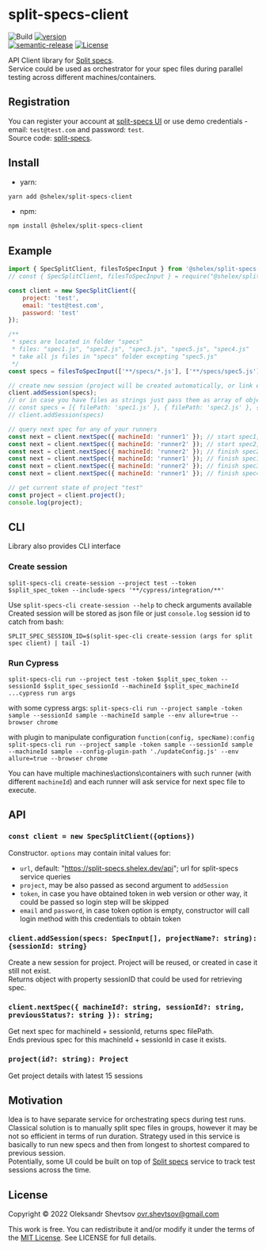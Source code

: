 # split-specs-client

![Build][gh-image]
[![version][version-image]][npm-url]  
[![semantic-release][semantic-image]][semantic-url]
[![License][license-image]][license-url]

API Client library for [Split specs](https://github.com/Shelex/split-specs).  
Service could be used as orchestrator for your spec files during parallel testing across different machines/containers.

## Registration

You can register your account at [split-specs UI](https://split-specs.shelex.dev)
or use demo credentials - email: `test@test.com` and password: `test`.  
Source code: [split-specs](https://github.com/Shelex/split-specs).

## Install

-   yarn:

```bash
yarn add @shelex/split-specs-client
```

-   npm:

```bash
npm install @shelex/split-specs-client
```

## Example

```js
import { SpecSplitClient, filesToSpecInput } from '@shelex/split-specs-client';
// const { SpecSplitClient, filesToSpecInput } = require("@shelex/split-specs-client")

const client = new SpecSplitClient({
    project: 'test',
    email: 'test@test.com',
    password: 'test'
});

/**
 * specs are located in folder "specs"
 * files: "spec1.js", "spec2.js", "spec3.js", "spec5.js", "spec4.js"
 * take all js files in "specs" folder excepting "spec5.js"
 */
const specs = filesToSpecInput(['**/specs/*.js'], ['**/specs/spec5.js']);

// create new session (project will be created automatically, or link existing)
client.addSession(specs);
// or in case you have files as strings just pass them as array of objects:
// const specs = [{ filePath: 'spec1.js' }, { filePath: 'spec2.js' }, { filePath: 'spec3.js' }, { filePath: 'spec4.js' }]
// client.addSession(specs)

// query next spec for any of your runners
const next = client.nextSpec({ machineId: 'runner1' }); // start spec1, return spec1
const next = client.nextSpec({ machineId: 'runner2' }); // start spec2, return spec2
const next = client.nextSpec({ machineId: 'runner2' }); // finish spec2, start spec3, return spec3
const next = client.nextSpec({ machineId: 'runner1' }); // finish spec1, start spec4, return spec4
const next = client.nextSpec({ machineId: 'runner2' }); // finish spec3, return null
const next = client.nextSpec({ machineId: 'runner1' }); // finish spec4, return null

// get current state of project "test"
const project = client.project();
console.log(project);
```

## CLI

Library also provides CLI interface

### Create session

`split-specs-cli create-session --project test --token $split_spec_token --include-specs '**/cypress/integration/**'`

Use `split-specs-cli create-session --help` to check arguments available  
Created session will be stored as json file or just `console.log` session id to catch from bash:

```
SPLIT_SPEC_SESSION_ID=$(split-spec-cli create-session (args for split spec client) | tail -1)
```

### Run Cypress

`split-specs-cli run --project test -token $split_spec_token --sessionId $split_spec_sessionId --machineId $split_spec_machineId ...cypress run args`

with some cypress args:
`split-specs-cli run --project sample -token sample --sessionId sample --machineId sample --env allure=true --browser chrome`

with plugin to manipulate configuration `function(config, specName):config`
`split-specs-cli run --project sample -token sample --sessionId sample --machineId sample --config-plugin-path './updateConfig.js' --env allure=true --browser chrome`

You can have multiple machines\actions\containers with such runner (with different `machineId`) and each runner will ask service for next spec file to execute.

## API

### `const client = new SpecSplitClient({options})`

Constructor. `options` may contain inital values for:

-   `url`, default: "https://split-specs.shelex.dev/api"; url for split-specs service queries
-   `project`, may be also passed as second argument to `addSession`
-   `token`, in case you have obtained token in web version or other way, it could be passed so login step will be skipped
-   `email` and `password`, in case token option is empty, constructor will call login method with this credentials to obtain token

### `client.addSession(specs: SpecInput[], projectName?: string): {sessionId: string}`

Create a new session for project. Project will be reused, or created in case it still not exist.  
Returns object with property sessionID that could be used for retrieving spec.

### `client.nextSpec({ machineId?: string, sessionId?: string, previousStatus?: string }): string;`

Get next spec for machineId + sessionId, returns spec filePath.  
Ends previous spec for this machineId + sessionId in case it exists.

### `project(id?: string): Project`

Get project details with latest 15 sessions

## Motivation

Idea is to have separate service for orchestrating specs during test runs. Classical solution is to manually split spec files in groups, however it may be not so efficient in terms of run duration. Strategy used in this service is basically to run new specs and then from longest to shortest compared to previous session.  
Potentially, some UI could be built on top of [Split specs](https://github.com/Shelex/split-specs) service to track test sessions across the time.

## License

Copyright © 2022 Oleksandr Shevtsov <ovr.shevtsov@gmail.com>

This work is free. You can redistribute it and/or modify it under the
terms of the [MIT License](https://opensource.org/licenses/MIT).
See LICENSE for full details.

[npm-url]: https://npmjs.com/package/@shelex/split-specs-client
[gh-image]: https://github.com/Shelex/split-specs-client/workflows/build/badge.svg?branch=master
[semantic-image]: https://img.shields.io/badge/%20%20%F0%9F%93%A6%F0%9F%9A%80-semantic--release-e10079.svg
[semantic-url]: https://github.com/semantic-release/semantic-release
[license-image]: https://img.shields.io/npm/l/@shelex/split-specs-client
[license-url]: https://opensource.org/licenses/MIT
[version-image]: https://badgen.net/npm/v/@shelex/split-specs-client
